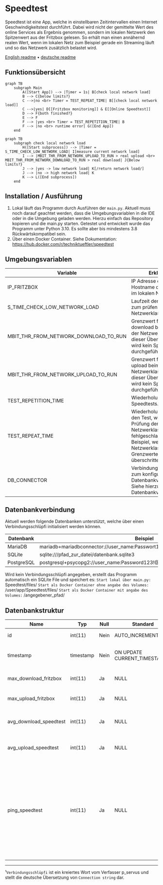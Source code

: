 # Speedtest

Speedtest ist eine App, welche in einstellbaren Zeitintervallen einen Internet Geschwindigkeitstest durchführt. Dabei wird nicht der gemittelte Wert des online Services als Ergebnis genommen, sondern im lokalen Netzwerk den Spitzenwert aus der Fritzbox gelesen. So erhält man einen annähernd realen Wert, wenn im lokalen Netz zum Beispiel gerade ein Streaming läuft und so das Netzwerk zusätzlich belastet wird.

[English readme](https://github.com/Technik-Tueftler/Speedtest/blob/main/README.md)
 • [deutsche readme](https://github.com/Technik-Tueftler/Speedtest/blob/main/README.de.md)

## Funktionsübersicht
```mermaid
graph TB
    subgraph Main
        A([Start App]) --> |Timer = 1s| B[check local network load]
        B --> C{below limits?}
        C -->|no <br> Timer = TEST_REPEAT_TIME| B[[check local network load]]
        C -->|yes| D[[Fritzbox monitoring]] & E[[Online Speedtest]]
        D --> F{both finished?}
        E --> F
        F --> |yes <br> Timer = TEST_REPETITION_TIME| B
        F --> |no <br> runtime error| G([End App])
    end
```

```mermaid
graph TB
    subgraph check local network load
        H([Start subprocess]) --> |Timer = S_TIME_CHECK_LOW_NETWORK_LOAD| I[measure current network load]
        I --> |MBIT_THR_FROM_NETWORK_UPLOAD_TO_RUN > real upload <br> MBIT_THR_FROM_NETWORK_DOWNLOAD_TO_RUN > real download| J{Below limits?}
        J --> |yes -> low network load| K[/return network load/]
        J --> |no -> high network load| K
        K --> L([End subprocess])
    end
```

## Installation / Ausführung
1. Lokal läuft das Programm durch Ausführen der `main.py`. Aktuell muss noch darauf geachtet werden, dass die Umgebungsvariablen in die IDE oder in die Umgebung geladen werden. Hierzu einfach das Repository kopieren und die main.py starten. Getestet und entwickelt wurde das Programm unter Python 3.10. Es sollte aber bis mindestens 3.8 Rückwärtskompatibel sein.
2. Über einen Docker Container. Siehe Dokumentation: <https://hub.docker.com/r/techniktueftler/speedtest>

## Umgebungsvariablen
|Variable|Erklärung|Einheit|Standardwert|
|---|---|---|---|
|IP_FRITZBOX|IP Adresse oder Hostname der Fritzbox im lokalen Netzwerk|-|fritz.box|
|S_TIME_CHECK_LOW_NETWORK_LOAD|Laufzeit der Messung zum prüfen der Netzwerklast|Sekunden|10|
|MBIT_THR_FROM_NETWORK_DOWNLOAD_TO_RUN|Grenzwert für den download beim prüfen der Netzwerklast. Wird dieser Überschritten, wird kein Speedtest durchgeführt.|Mbit/s|10|
|MBIT_THR_FROM_NETWORK_UPLOAD_TO_RUN|Grenzwert für den upload beim prüfen der Netzwerklast. Wird dieser Überschritten, wird kein Speedtest durchgeführt.|Mbit/s|2|
|TEST_REPETITION_TIME|Wiederholungszeit des Speedtests.|Sekunden|21600|
|TEST_REPEAT_TIME|Wiederholungszeit für den Test, wenn die Prüfung der Netzwerklast fehlgeschlagen ist. Beispiel, wenn die Netzwerklast die Grenzwerte überschritten hat.|Sekunden|3600|
|DB_CONNECTOR|Verbindungsschlüpfi¹ zum konfigurieren der Datenbankverbindung. Siehe hierzu Kapitel Datenbankverbindungen.|-|sqlite:///./Speedtest/files/measurements.sqlite3|

## Datenbankverbindung
Aktuell werden folgende Datenbanken unterstützt, welche über einen Verbindungsschlüpfi initialisiert werden können.

|Datenbank|Beispiel|
|---|---|
|MariaDB|mariadb+mariadbconnector://user_name:Passwort123!@127.0.0.1:3306/datenbank_name|
|SQLite|sqlite:///pfad_zur_datei/datenbank.sqlite3|
|PostgreSQL|postgresql+psycopg2://user_name:Password123!@127.0.0.1/database_name|

Wird kein Verbindungsschlüpfi angegeben, erstellt das Programm automatisch ein SQLite File und speichert es:
`Start lokal über main.py:` Speedtest/files/
`Start als Docker Container ohne angabe des Volumes:` /user/app/Speedtest/files/
`Start als Docker Container mit angabe des Volumes:` /angegebener_pfad/

## Datenbankstruktur
|Name|Typ|Null|Standard|Erklärung|Einheit|
|---|---|---|---|---|---|
|id|int(11)|Nein|AUTO_INCREMENT|Eindeutige ID des Eintrages|-|
|timestamp|timestamp|Nein|ON UPDATE CURRENT_TIMESTAMP()|Zeitpunkt der beendeten und eingetragenen Messung|-|
|max_download_fritzbox|int(11)|Ja|NULL|Maximalwert für den Download aus der Fritzbox|Bits/s|
|max_upload_fritzbox|int(11)|Ja|NULL|Maximalwert für den Upload aus der Fritzbox|Bits/s|
|avg_download_speedtest|int(11)|Ja|NULL|Zurückgegebener Wert für den Download von www.speedtest.net|Bits/s|
|avg_upload_speedtest|int(11)|Ja|NULL|Zurückgegebener Wert für den Upload von www.speedtest.net|Bits/s|
|ping_speedtest|int(11)|Ja|NULL|Zurückgegebener Wert für die Antwortzeit von www.speedtest.net. Dieser Wert unterscheidet sich stark und ist meist sehr hoch. Die Vermutung ist, dass hier auch die Durchlaufzeit des Programmes enthalten ist und spiegelt nicht die wahre Antwortzeit wieder.|ms|

----
¹`Verbindungsschlüpfi` ist ein kreiertes Wort vom Verfasser p_servus und stellt die deutsche Übersetzung von `Connection string` dar.
